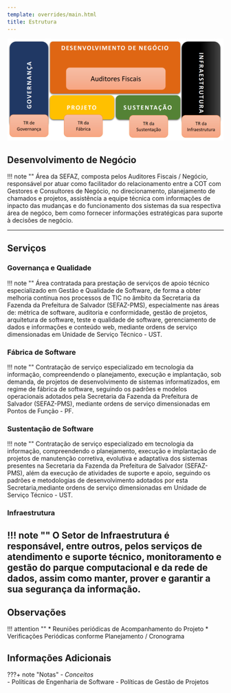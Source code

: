 ```yaml
---
template: overrides/main.html
title: Estrutura
---
```


![img](images/estruturacot.png)

## Desenvolvimento de Negócio

!!! note ""
      Área da SEFAZ, composta pelos Auditores Fiscais / Negócio, responsável por atuar como facilitador do relacionamento entre a COT com Gestores e Consultores de Negócio, no direcionamento, planejamento de chamados e projetos, assistência a equipe técnica com informações de inpacto das mudanças e do funcionamento dos sistemas da sua respectiva área de negóco, bem como fornecer informações estratégicas para suporte à decisões de negócio.
	  
- - -

## Serviços

### Governança e Qualidade

!!! note ""
     Área contratada para prestação de serviços de apoio técnico especializado em Gestão e Qualidade de Software, de forma a obter melhoria contínua nos processos de TIC no âmbito da Secretaria da Fazenda da Prefeitura de Salvador (SEFAZ-PMS), especialmente nas áreas de: métrica de software, auditoria e conformidade, gestão de projetos, arquitetura de software, teste e qualidade de software, gerenciamento de dados e informações e conteúdo web, mediante ordens de serviço dimensionadas em Unidade de Serviço Técnico - UST.


### Fábrica de Software

!!! note ""
     Contratação de serviço especializado em tecnologia da informação, compreendendo o planejamento, execução e implantação, sob demanda, de projetos de desenvolvimento de sistemas informatizados, em regime de fábrica de software, seguindo os padrões e modelos operacionais adotados pela Secretaria da Fazenda da Prefeitura de Salvador (SEFAZ-PMS), mediante ordens de serviço dimensionadas em Pontos de Função - PF.

### Sustentação de Software

!!! note ""
     Contratação de serviço especializado em tecnologia da informação, compreendendo o planejamento, execução e implantação de projetos de manutenção corretiva, evolutiva e adaptativa dos sistemas presentes na Secretaria da Fazenda da Prefeitura de Salvador (SEFAZ-PMS), além da execução de atividades de suporte e apoio, seguindo os padrões e metodologias de desenvolvimento adotados por esta Secretaria,mediante ordens de serviço dimensionadas em Unidade de Serviço Técnico - UST.


### Infraestrutura 

!!! note ""
     O Setor de Infraestrutura é responsável, entre outros, pelos serviços de atendimento e suporte técnico, monitoramento e gestão do parque computacional e da rede de dados, assim como manter, prover e garantir a sua segurança da informação.
---

## Observações 

!!! attention ""
    * Reuniões periódicas de Acompanhamento do Projeto
    * Verificações Periódicas conforme Planejamento / Cronograma 
	
	
## Informações Adicionais  

???+ note "Notas"
    - *Conceitos*	
    - Políticas de Engenharia de Software
    - Políticas de Gestão de Projetos
